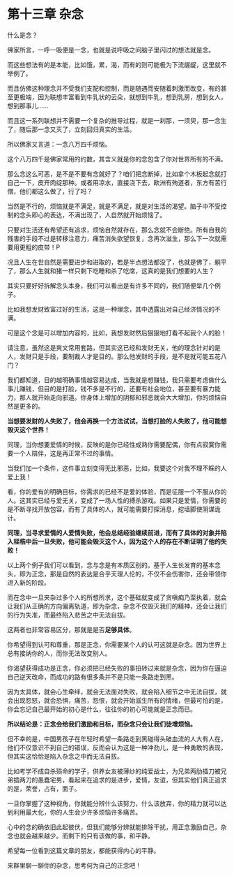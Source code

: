 # 第十三章 杂念

什么是念？

佛家所言，一呼一吸便是一念，也就是说呼吸之间脑子里闪过的想法就是念。

而这些想法有的是本能，比如饿，累，渴，而有的则可能极为下流龌龊，这里就不举例了。

而且仿佛这种理念并不受我们支配和控制，而是随遇而安随着刺激而改变，有的甚至更极端，因为联想丰富看到牛乳状的云朵，就想到牛乳，想到乳房，想到女人，想到那事儿……

而且这一系列联想并不需要一个复杂的推导过程，就是一刹那，一须臾，那一念生了，随后那一念又灭了，立刻回归真实的生活。

所以佛家又言道：一念八万四千烦恼。

这个八万四千是佛家常用的约数，其含义就是你的念包含了你对世界所有的不满。

那么念这么可恶，是不是不要有念就好了？咱们把念断掉，比如拿个木板起念就打自己一下，皮开肉绽那种。或者用凉水，直接浇下去，欧洲有殉道者，东方有苦行僧，他们都这么做了，行了吗？

当然是不行的，烦恼就是不满足，就是不满足，就是对生活的渴望。脑子中不受控制的念头即心的表达，不满出现了，人自然就开始烦恼了。

只要对生活还有希望还有追求，烦恼自然就存在，那么念就不会断绝。所有自我的残害的手段不过是转移注意力，痛苦消失欲望恢复，念再次滋生，那么下一次就需要用更粗的皮带！P

况且人生在世自然是需要进步和进取的，若是半点想法都没了，也就是佛了，躺平了，那么人生就和猪一样只剩下吃睡和杀了吃席，这真的是我们想要的人生？

其实只要好好拆解念头本身，我们可以看出是有许多不同的，我们随便举几个例子。

比如我想发财致富过好的生活，这是一种理念，其中透露出对自己经济情况的不满。

可是这个念是可以增加内容的，比如，我想发财然后狠狠地打看不起我个人的脸！

请注意，虽然这是爽文常用套路，但其实这已经和发财无关，他的理念针对的是人，发财只是手段，要制裁人才是目的。那么他发财的手段，是不是就可能五花八门？

我们都知道，目的越明确事情越容易达成，当我就是想赚钱，我只需要考虑做什么事儿赚钱，但目的是打脸，钱不多是不行的，还要有社会地位，甚至要有暴力能力，那人就开始走向邪道。你身体上增加的阴郁和邪恶就会大大增加，你的烦恼自然是更多的。

**当想要发财的人失败了，他会再换一个方法试试，当想打脸的人失败了，他可能想毁灭这个世界！**

同理，当你想要爱情的时候，反映的是你已经性成熟你需要配偶，你有点寂寞你需要一个人陪伴，这是再正常不过的事情。

当我们加一个条件，这件事立刻变得无比邪恶，比如，我要这个对我不理不睬的人爱上我！

看，你的爱有的明确目标，你需求的已经不是爱的体验，而是征服一个不服从你的人。这其实已经与爱无关，变成了一场人性的搏杀游戏。如果只是爱情，你需要的是不断寻找开放包容，而有了具体的人，就可能需要打探消息，挖墙脚使阴谋诡计。

**同理，当寻求爱情的人爱情失败，他会总结经验继续前进，而有了具体的对象并陷入桎梏中后一旦失败，他可能会毁灭这个人，因为这个人的存在不断证明了他的失败！**

以上两个例子我们可以看到，念与念是有本质区别的。基于人生长发育的基本念头，即为正念，那是自然的表达是合乎天理人伦的，不仅不会伤害你，还会带领你进入新的阶段。

而在念中一旦夹杂过多个人的所想所求，这个基础就变成了贪嗔痴乃至执着，就会让我们从正确的方向偏离轨道，即为杂念，杂念不仅毁灭我们的精神，还会让我们的行为失准，而最终陷入悲苦之中无法自拔。

这两者也非常容易区分，那就是是否**足够具体**。

你希望得到认可和尊重，那是正念，你需要某个人的认可这就是杂念。因为世界上总有接纳你的人，而你无法改变别人。

你渴望获得成功是正念，你必须把已经失败的事扭转过来就是杂念，因为你在逼迫自己逆天改命，而成功的路有很多条并不是只能一条路走到黑。

因为太具体，就会心生牵绊，就会无法面对失败，就会陷入细节之中无法自拔，就会出现怨怒，就会恐惧，痛苦，怨恨，就会开始滋生所有的情绪，但最可怕的是，你会忘记自己最开始的初心是什么，往往你的初心可能就是正念而已。

**所以结论是：正念会给我们激励和目标，而杂念只会让我们徒增烦恼。**

但不幸的是，中国男孩子在年轻时希望一条路走到黑碰得头破血流的人大有人在，他们不仅意识不到自己的错误，反而会认为这是一种冲劲儿，是一种勇敢的表现，但其实这恰恰是陷入杂念之中而无法自拔。

比如考学不成自杀殒命的学子，供养女友被薄纱的纯爱战士，为兄弟两肋插刀被兄弟插两刀的愚蠢宅男，看起来在追求的是进步，爱情，友谊，但其实他们真正追求的是，荣誉，占有，面子。

一旦你掌握了这种视角，你就能分辨什么该努力，什么该放弃，你的精力就可以达到利用最大化，你的人生会少许多烦恼许多痛苦。

心中的念的确依旧此起彼伏，但我们能够分辨就能排除干扰，用正念激励自己，杂念也就会越来越少。而剩下的只有该做的事，和平静。

希望每一位看到这篇文章的朋友，都能获得内心的平静。

来群里聊一聊你的杂念，思考何为自己的正念吧！
